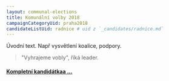 ```yaml
---
layout: communal-elections
title: Komunální volby 2018
campaignCategoryUid: praha2018
candidateListUid: radnice # uid z `_candidates/radnice.md`
---
```



Úvodní text. Např vysvětlení koalice, podpory.

> "Vyhrajeme vobly", říká leader.

#### [Kompletní kandidátkaa ...](frydekmistek.pirati.cz/_candidatelists/kandidatka/index.md)
